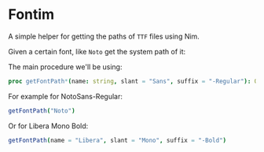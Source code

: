 # Fontim

A simple helper for getting the paths of `TTF` files using Nim.

Given a certain font, like `Noto` get the system path of it:

The main procedure we'll be using:

```nim
proc getFontPath*(name: string, slant = "Sans", suffix = "-Regular"): Option[string] =
```

For example for NotoSans-Regular:
```nim
getFontPath("Noto")
```

Or for Libera Mono Bold:

```nim
getFontPath(name = "Libera", slant = "Mono", suffix = "-Bold")
```

